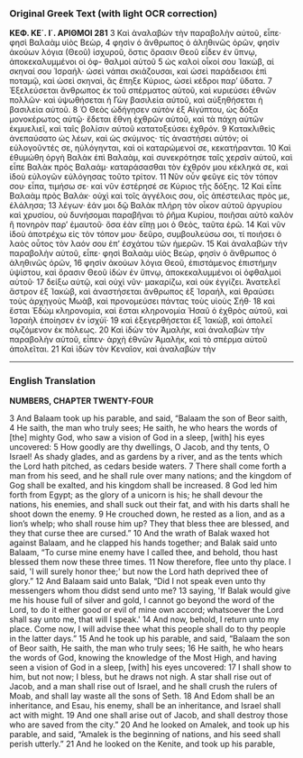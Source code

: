 ### Original Greek Text (with light OCR correction)

**ΚΕΦ. ΚΕ΄. Ι΄. ΑΡΙΘΜΟΙ 281**
3 Καὶ ἀναλαβὼν τὴν παραβολὴν αὑτοῦ, εἶπε· φησὶ Βαλαὰμ υἱὸς Βεὼρ,
4 φησὶν ὁ ἄνθρωπος ὁ ἀληθινῶς ὁρῶν, φησὶν ἀκούων λόγια (Θεοῦ)
ἰσχυροῦ, ὅστις ὅρασιν Θεοῦ εἶδεν ἐν ὕπνῳ, ἀποκεκαλυμμένοι οἱ ὀφ-
θαλμοὶ αὑτοῦ
5 ὡς καλοὶ οἶκοί σου Ἰακὼβ, αἱ σκηναί σου Ἰσραήλ·
ὡσεὶ νάπαι σκιάζουσαι, καὶ ὡσεὶ παράδεισοι ἐπὶ ποταμῷ, καὶ ὡσεὶ
σκηναὶ, ἃς ἔπηξε Κύριος, ὡσεὶ κέδροι παρ’ ὕδατα.
7 Ἐξελεύσεται ἄνθρωπος ἐκ τοῦ σπέρματος αὑτοῦ, καὶ κυριεύσει ἐθνῶν πολλῶν·
καὶ ὑψωθήσεται ἡ Γὼγ βασιλεία αὑτοῦ, καὶ αὐξηθήσεται ἡ βασιλεία
αὑτοῦ.
8 Ὁ Θεὸς ὡδήγησεν αὑτὸν ἐξ Αἰγύπτου, ὡς δόξα μονοκέρωτος αὑτῷ·
ἔδεται ἔθνη ἐχθρῶν αὑτοῦ, καὶ τὰ πάχη αὑτῶν ἐκμυελιεῖ, καὶ ταῖς
βολίσιν αὑτοῦ κατατοξεύσει ἐχθρόν.
9 Κατακλιθεὶς ἀνεπαύσατο ὡς λέων, καὶ ὡς σκύμνος· τίς ἀναστήσει αὑτόν;
οἱ εὐλογοῦντές σε, ηὐλόγηνται, καὶ οἱ καταρώμενοί σε, κεκατήρανται.
10 Καὶ ἐθυμώθη ὀργὴ Βαλὰκ ἐπὶ Βαλαὰμ, καὶ συνεκρότησε ταῖς χερσὶν
αὑτοῦ, καὶ εἶπε Βαλὰκ πρὸς Βαλαάμ· καταράσασθαι τὸν ἐχθρόν μου
κέκληκά σε, καὶ ἰδοὺ εὐλογῶν εὐλόγησας τοῦτο τρίτον.
11 Νῦν οὖν φεῦγε εἰς τὸν τόπον σου· εἶπα, τιμήσω σε· καὶ νῦν ἐστέρησέ
σε Κύριος τῆς δόξης.
12 Καὶ εἶπε Βαλαὰμ πρὸς Βαλάκ· οὐχὶ καὶ τοῖς ἀγγέλοις σου, οἷς ἀπέστειλας
πρὸς με, ἐλάλησα;
13 λέγων· ἐάν μοι δῷ Βαλὰκ πλήρη τὸν οἶκον αὑτοῦ ἀργυρίου καὶ χρυσίου,
οὐ δυνήσομαι παραβῆναι τὸ ῥῆμα Κυρίου, ποιῆσαι αὐτὸ καλὸν ἢ
πονηρὸν παρ’ ἐμαυτοῦ· ὅσα ἐὰν εἴπῃ μοι ὁ Θεὸς, ταῦτα ἐρῶ.
14 Καὶ νῦν ἰδοὺ ἀποτρέχω εἰς τὸν τόπον μου· δεῦρο, συμβουλεύσω σοι,
τί ποιήσει ὁ λαὸς οὗτος τὸν λαόν σου ἐπ’ ἐσχάτου τῶν ἡμερῶν.
15 Καὶ ἀναλαβὼν τὴν παραβολὴν αὑτοῦ, εἶπε· φησὶ Βαλαὰμ υἱὸς Βεὼρ,
φησὶν ὁ ἄνθρωπος ὁ ἀληθινῶς ὁρῶν,
16 φησὶν ἀκούων λόγια Θεοῦ, ἐπιστάμενος ἐπιστήμην ὑψίστου, καὶ ὅρασιν
Θεοῦ ἰδὼν ἐν ὕπνῳ, ἀποκεκαλυμμένοι οἱ ὀφθαλμοὶ αὑτοῦ·
17 δείξω αὑτῷ, καὶ οὐχὶ νῦν· μακαρίζω, καὶ οὐκ ἐγγίζει.
Ἀνατελεῖ ἄστρον ἐξ Ἰακὼβ, καὶ ἀναστήσεται ἄνθρωπος ἐξ Ἰσραήλ,
καὶ θραύσει τοὺς ἀρχηγοὺς Μωὰβ, καὶ προνομεύσει πάντας τοὺς
υἱοὺς Σήθ·
18 καὶ ἔσται Ἐδὼμ κληρονομία, καὶ ἔσται κληρονομία Ἡσαῦ ὁ ἐχθρὸς
αὑτοῦ, καὶ Ἰσραὴλ ἐποίησεν ἐν ἰσχύϊ·
19 καὶ ἐξεγερθήσεται ἐξ Ἰακὼβ, καὶ ἀπολεῖ σῳζόμενον ἐκ πόλεως.
20 Καὶ ἰδὼν τὸν Ἀμαλὴκ, καὶ ἀναλαβὼν τὴν παραβολὴν αὑτοῦ, εἶπεν·
ἀρχὴ ἐθνῶν Ἀμαλὴκ, καὶ τὸ σπέρμα αὑτοῦ ἀπολεῖται.
21 Καὶ ἰδὼν τὸν Κεναῖον, καὶ ἀναλαβὼν τὴν

---

### English Translation

**NUMBERS, CHAPTER TWENTY-FOUR**

3 And Balaam took up his parable, and said,
“Balaam the son of Beor saith,
4 He saith, the man who truly sees;
He saith, he who hears the words of [the] mighty God,
who saw a vision of God in a sleep,
[with] his eyes uncovered:
5 How goodly are thy dwellings, O Jacob,
and thy tents, O Israel!
As shady glades, and as gardens by a river,
and as the tents which the Lord hath pitched,
as cedars beside waters.
7 There shall come forth a man from his seed,
and he shall rule over many nations;
and the kingdom of Gog shall be exalted,
and his kingdom shall be increased.
8 God led him forth from Egypt;
as the glory of a unicorn is his;
he shall devour the nations, his enemies,
and shall suck out their fat,
and with his darts shall he shoot down the enemy.
9 He crouched down, he rested as a lion,
and as a lion’s whelp; who shall rouse him up?
They that bless thee are blessed,
and they that curse thee are cursed.”
10 And the wrath of Balak waxed hot against Balaam, and he clapped his hands together; and Balak said unto Balaam, “To curse mine enemy have I called thee, and behold, thou hast blessed them now these three times.
11 Now therefore, flee unto thy place. I said, 'I will surely honor thee;' but now the Lord hath deprived thee of glory.”
12 And Balaam said unto Balak, “Did I not speak even unto thy messengers whom thou didst send unto me?
13 saying, 'If Balak would give me his house full of silver and gold, I cannot go beyond the word of the Lord, to do it either good or evil of mine own accord; whatsoever the Lord shall say unto me, that will I speak.'
14 And now, behold, I return unto my place. Come now, I will advise thee what this people shall do to thy people in the latter days.”
15 And he took up his parable, and said,
“Balaam the son of Beor saith,
He saith, the man who truly sees;
16 He saith, he who hears the words of God,
knowing the knowledge of the Most High,
and having seen a vision of God in a sleep,
[with] his eyes uncovered:
17 I shall show to him, but not now;
I bless, but he draws not nigh.
A star shall rise out of Jacob,
and a man shall rise out of Israel,
and he shall crush the rulers of Moab,
and shall lay waste all the sons of Seth.
18 And Edom shall be an inheritance,
and Esau, his enemy, shall be an inheritance,
and Israel shall act with might.
19 And one shall arise out of Jacob,
and shall destroy those who are saved from the city.”
20 And he looked on Amalek, and took up his parable, and said,
“Amalek is the beginning of nations,
and his seed shall perish utterly.”
21 And he looked on the Kenite, and took up his parable,